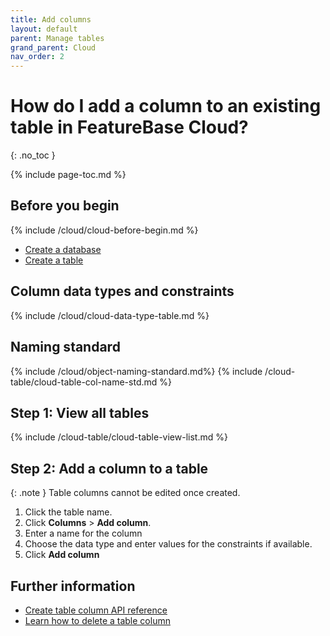 ```yaml
---
title: Add columns
layout: default
parent: Manage tables
grand_parent: Cloud
nav_order: 2
---
```


# How do I add a column to an existing table in FeatureBase Cloud?
{: .no_toc }

{% include page-toc.md %}

## Before you begin

{% include /cloud/cloud-before-begin.md %}
* [Create a database](/docs/cloud/cloud-databases/cloud-db-create)
* [Create a table](/docs/cloud/cloud-tables/cloud-table-create)

## Column data types and constraints

{% include /cloud/cloud-data-type-table.md %}

## Naming standard

{% include /cloud/object-naming-standard.md%}
{% include /cloud-table/cloud-table-col-name-std.md %}

## Step 1: View all tables

{% include /cloud-table/cloud-table-view-list.md %}

## Step 2: Add a column to a table

{: .note }
Table columns cannot be edited once created.

1. Click the table name.
2. Click **Columns** > **Add column**.
3. Enter a name for the column
4. Choose the data type and enter values for the constraints if available.
5. Click **Add column**

## Further information

* [Create table column API reference](https://api-docs-featurebase-cloud.redoc.ly/v2#operation/createTableColumn)
* [Learn how to delete a table column](/docs/cloud/cloud-tables/cloud-table-delete-column)
